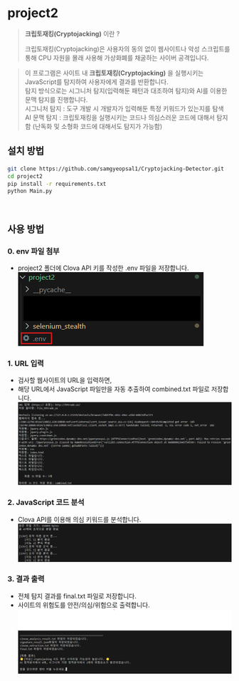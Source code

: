 # project2
>**크립토재킹(Cryptojacking)** 이란 ?
>
>크립토재킹(Cryptojacking)은 사용자의 동의 없이 웹사이트나 악성 스크립트를 통해 CPU 자원을 몰래 사용해 가상화폐를 채굴하는 사이버 공격입니다.


>이 프로그램은 사이트 내 **크립토재킹(Cryptojacking)** 을 실행시키는 JavaScript를 탐지하여 사용자에게 결과를 반환합니다.           
>탐지 방식으로는 시그니처 탐지(입력해둔 패턴과 대조하여 탐지)와 AI를 이용한 문맥 탐지를 진행합니다.                    
>시그니처 탐지 : 도구 개발 시 개발자가 입력해둔 특정 키워드가 있는지를 탐색                                                
>AI 문맥 탐지 : 크립토재킹을 실행시키는 코드나 의심스러운 코드에 대해서 탐지함 (난독화 및 소형화 코드에 대해서도 탐지가 가능함) 
> <br/>


## 설치 방법
```bash
git clone https://github.com/samgyeopsal1/Cryptojacking-Detector.git
cd project2
pip install -r requirements.txt
python Main.py
```
<br/>

## 사용 방법
### 0. env 파일 첨부
- project2 폴더에 Clova API 키를 작성한 .env 파일을 저장합니다.
![0단계 - 파일 첨부](screenshots/step0.png)

### 1. URL 입력
- 검사할 웹사이트의 URL을 입력하면,
- 해당 URL에서 JavaScript 파일만을 자동 추출하여 combined.txt 파일로 저장합니다.
![1단계 - URL 입력](screenshots/s1.png)

### 2. JavaScript 코드 분석
- Clova API를 이용해 의심 키워드를 분석합니다. 
![2단계 - 코드 분석](screenshots/s2.png)

### 3. 결과 출력
- 전체 탐지 결과를 final.txt 파일로 저장합니다.
- 사이트의 위험도를 안전/의심/위험으로 출력합니다.
![3단계 - 결과 출력](screenshots/s3.png)

